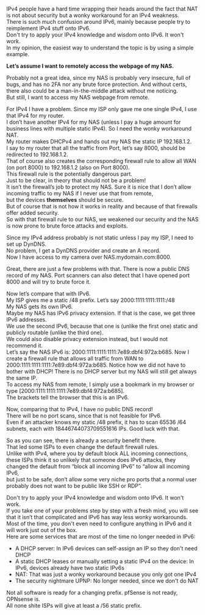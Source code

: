 IPv4 people have a hard time wrapping their heads around the fact that NAT is not about security but a wonky workaround for an IPv4 weakness.    
There is such much confusion around IPv6, mainly because people try to reimplement IPv4 stuff onto IPv6.  
Don't try to apply your IPv4 knowledge and wisdom onto IPv6. It won't work.  
In my opinion, the easiest way to understand the topic is by using a simple example.   

**Let’s assume I want to remotely access the webpage of my NAS.**

Probably not a great idea, since my NAS is probably very insecure, full of bugs, and has no 2FA nor any brute force protection. 
And without certs, there also could be a man-in-the-middle attack without me noticing.  
But still, I want to access my NAS webpage from remote.  

For IPv4 I have a problem. Since my ISP only gave me one single IPv4, I use that IPv4 for my router.  
I don’t have another IPv4 for my NAS (unless I pay a huge amount for business lines with multiple static IPv4). So I need the wonky workaround NAT.  
My router makes DHCPv4 and hands out my NAS the static IP 192.168.1.2.  
I say to my router that all the traffic from Port, let’s say 8000, should be redirected to 192.168.1.2.  
That of course also creates the corresponding firewall rule to allow all WAN (on port 8000) to 192.168.1.2 (also on Port 8000).  
This firewall rule is the potentially dangerous part.  
Just to be clear, in theory that should not be a problem!  
It isn’t the firewall’s job to protect my NAS. Sure it is nice that I don’t allow incoming traffic to my NAS if I never use that from remote,   
but the devices **themselves** should be secure.  
But of course that is not how it works in reality and because of that firewalls offer added security.  
So with that firewall rule to our NAS, we weakened our security and the NAS is now prone to brute force attacks and exploits.  

Since my IPv4 address probably is not static unless I pay my ISP, I need to set up DynDNS.  
No problem, I get a DynDNS provider and create an A record.  
Now I have access to my camera over NAS.mydomain.com:8000.  

Great, there are just a few problems with that. There is now a public DNS record of my NAS. 
Port scanners can also detect that I have opened port 8000 and will try to brute force it.  

Now let’s compare that with IPv6.  
My ISP gives me a static /48 prefix. Let’s say 2000:1111:1111:1111:/48  
My NAS gets its own IPv6.  
Maybe my NAS has IPv6 privacy extension. If that is the case, we get three IPv6 addresses.  
We use the second IPv6, because that one is (unlike the first one) static and publicly routable (unlike the third one).     
We could also disable privacy extension instead, but I would not recommend it.  
Let’s say the NAS IPv6 is: 2000:1111:1111:1111:7e89:dbf4:972a:b685.
Now I create a firewall rule that allows all traffic from WAN to 2000:1111:1111:1111:7e89:dbf4:972a:b685.
Notice how we did not have to bother with DHCP! There is no DHCP server but my NAS will still get always the same IP.  
To access my NAS from remote, I simply use a bookmark in my browser or type [2000:1111:1111:1111:7e89:dbf4:972a:b685].  
The brackets tell the browser that this is an IPv6.  

Now, comparing that to IPv4, I have no public DNS record!  
There will be no port scans, since that is not feasible for IPv6.  
Even if an attacker knows my static /48 prefix, it has to scan 65536 /64 subnets, each with 18446744073709551616 IPs. Good luck with that.  

So as you can see, there is already a security benefit there.  
That led some ISPs to even change the default firewall rules.  
Unlike with IPv4, where you by default block ALL incoming connections, these ISPs think it so unlikely that someone does IPv6 attacks, 
they changed the default from “block all incoming IPv6” to “allow all incoming IPv6,  
but just to be safe, don’t allow some very niche pro ports that a normal user probably does not want to be public like SSH or RDP”.  

Don't try to apply your IPv4 knowledge and wisdom onto IPv6. It won't work.  
If you take one of your problems step by step with a fresh mind, you will see that it isn’t that complicated and IPv6 has way less wonky workarounds.  
Most of the time, you don't even need to configure anything in IPv6 and it will work just out of the box.  
Here are some services that are most of the time no longer needed in IPv6:  
- A DHCP server: In IPv6 devices can self-assign an IP so they don't need DHCP  
- A static DHCP leases or manually setting a static IPv4 on the device: In IPv6, devices already have two static IPv6s  
- NAT: That was just a wonky workaround because you only got one IPv4  
- The security nightmare UPNP: No longer needed, since we don't do NAT  


Not all software is ready for a changing prefix. pfSense is not ready, OPNsense is.  
All none shite ISPs will give at least a /56 static prefix.  
